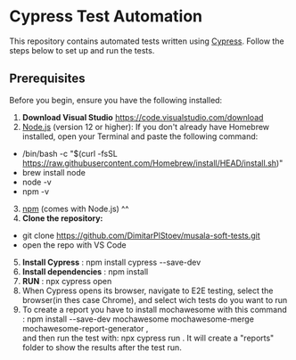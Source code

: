 # Cypress Test Automation

This repository contains automated tests written using [Cypress](https://www.cypress.io/). Follow the steps below to set up and run the tests.
## Prerequisites
Before you begin, ensure you have the following installed:
1. **Download  Visual Studio** https://code.visualstudio.com/download
2. [Node.js](https://nodejs.org/) (version 12 or higher): If you don't already have Homebrew installed, open your Terminal and paste the following command:
-  /bin/bash -c "$(curl -fsSL https://raw.githubusercontent.com/Homebrew/install/HEAD/install.sh)"
-  brew install node
-  node -v
-  npm -v
3. [npm](https://www.npmjs.com/) (comes with Node.js) ^^
4. **Clone the repository:**
-  git clone https://github.com/DimitarPlStoev/musala-soft-tests.git
-  open the repo with VS Code
5. **Install Cypress** : npm install cypress --save-dev
6. **Install dependencies** : npm install
7. **RUN** : npx cypress open 
8. When Cypress opens its browser, navigate to E2E testing, select the browser(in thes case Chrome), and select wich tests do you want to run
9. To create a report you have to install mochawesome with this command : npm install --save-dev mochawesome mochawesome-merge mochawesome-report-generator  ,  
and then run the test with: npx cypress run .  It will create a "reports" folder to show the results after the test run.